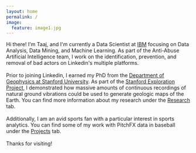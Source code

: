 ```yaml
---
layout: home
permalink: /
image:
  feature: image1.jpg
---
```

<body>
<p>
Hi there! I'm Taaj, and I'm currently a Data Scientist at <a href="https://www.ibm.com/us-en/?ar=1/">IBM</a> focusing on Data Analysis, Data Mining, and Machine Learning. As part of the Anti-Abuse Artificial Intelligence team, I work on the identification, prevention, and removal of bad actors on Linkedin's multiple platforms.
<br>
<br>
Prior to joining Linkedin, I earned my PhD from the <a href="https://pangea.stanford.edu/geophysics">Department of Geophysics at Stanford University</a>. As part of the <a href="http://sepwww.stanford.edu/doku.php">Stanford Exploration Project</a>, I demonstrated how massive amounts of continuous recordings of natural ground vibrations could be used to generate geologic maps of the Earth. You can find more information about my research under the <a href="https://jasonpchang.github.io/research/">Research</a> tab.
<br>
<br>
Additionally, I am an avid sports fan with a particular interest in sports analytics. You can find some of my work with PitchFX data in baseball under the <a href="https://jasonpchang.github.io/projects/">Projects</a> tab.
<br>
<br>
Thanks for visiting!
</p>
</body>
